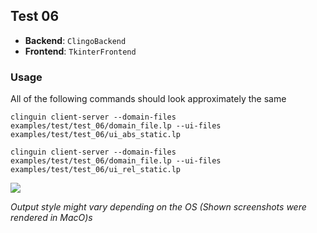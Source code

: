 ## Test 06

- **Backend**:   `ClingoBackend`
- **Frontend**:   `TkinterFrontend`

### Usage

All of the following commands should look approximately the same


```
clinguin client-server --domain-files examples/test/test_06/domain_file.lp --ui-files examples/test/test_06/ui_abs_static.lp
```

```
clinguin client-server --domain-files examples/test/test_06/domain_file.lp --ui-files examples/test/test_06/ui_rel_static.lp
```

![](out.png)

*Output style might vary depending on the OS (Shown screenshots were rendered in MacO)s*

